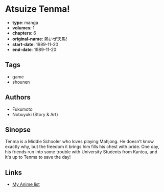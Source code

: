 # Atsuize Tenma!

-   **type**: manga
-   **volumes**: 1
-   **chapters**: 6
-   **original-name**: 熱いぜ天馬!
-   **start-date**: 1989-11-20
-   **end-date**: 1989-11-20

## Tags

-   game
-   shounen

## Authors

-   Fukumoto
-   Nobuyuki (Story & Art)

## Sinopse

Tenma is a Middle Schooler who loves playing Mahjong. He doesn't know exactly why, but the freedom it brings him fills his chest with pride. One day, his friends run into some trouble with University Students from Kantou, and it's up to Tenma to save the day!

## Links

-   [My Anime list](https://myanimelist.net/manga/10346/Atsuize_Tenma)
